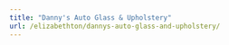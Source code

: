 ```yaml
---
title: "Danny's Auto Glass & Upholstery"
url: /elizabethton/dannys-auto-glass-and-upholstery/
---
```

